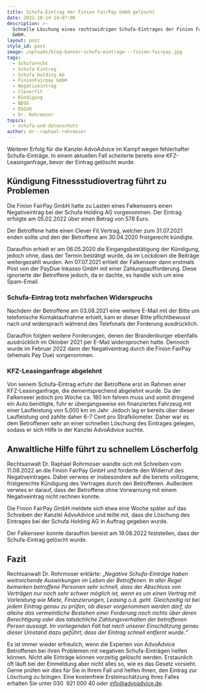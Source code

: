 ```yaml
---
title: Schufa-Eintrag der Finion FairPay GmbH gelöscht
date: 2022-10-14 14:07:06
description: >-
  Schnelle Löschung eines rechtswidrigen Schufa-Eintrages der Finion FairPay
  GmbH.
layout: post
style_id: post
image: /uploads/blog-banner-schufa-einträge---finion-fairpay.jpg
tags:
  - Schufarecht
  - Schufa Eintrag
  - Schufa Holding AG
  - FinionFairpay GmbH
  - Negativeintrag
  - Cleverfit
  - Kündigung
  - BDSG
  - DSGVO
  - Dr. Rohrmoser
topics:
  - schufa-und-datenschutz
author: dr--raphael-rohrmoser
---
```

Weiterer Erfolg für die Kanzlei AdvoAdvice im Kampf wegen fehlerhafter Schufa-Einträge. In einem aktuellen Fall scheiterte bereits eine KFZ-Leasinganfrage, bevor der Eintrag gelöscht wurde.

## Kündigung Fitnessstudiovertrag führt zu Problemen

Die Finion FairPay GmbH hatte zu Lasten eines Falkenseers einen Negativeintrag bei der Schufa Holding AG vorgenommen. Der Eintrag erfolgte am 05.02.2022 über einen Betrag von 578 Euro.

Der Betroffene hatte einen Clever Fit Vertrag, welcher zum 31.07.2021 enden sollte und den der Betroffene am 30.04.2020 fristgerecht kündigte.

Daraufhin erhielt er am 06.05.2020 die Eingangsbestätigung der Kündigung, jedoch ohne, dass der Termin bestätigt wurde, da im Lockdown die Beiträge weitergezahlt wurden. Am 07.07.2021 erhielt der Falkenseer dann erstmals Post von der PayDue Inkasso GmbH mit einer Zahlungsaufforderung. Diese ignorierte der Betroffene jedoch, da er dachte, es handle sich um eine Spam-Email.

### Schufa-Eintrag trotz mehrfachen Widerspruchs

Nachdem der Betroffene am 03.08.2021 eine weitere E-Mail mit der Bitte um telefonische Kontaktaufnahme erhielt, kam er dieser Bitte pflichtbewusst nach und widersprach während des Telefonats der Forderung ausdrücklich.

Daraufhin folgten weitere Forderungen, denen der Brandenburger ebenfalls ausdrücklich im Oktober 2021 per E-Mail widersprochen hatte. Dennoch wurde im Februar 2022 dann der Negativeintrag durch die Finion FairPay (ehemals Pay Due) vorgenommen.

### KFZ-Leasinganfrage abgelehnt

Von seinem Schufa-Eintrag erfuhr der Betroffene erst im Rahmen einer KFZ-Leasinganfrage, die dementsprechend abgelehnt wurde. Da der Falkenseer jedoch pro Woche ca. 180 km fahren muss und somit dringend ein Auto benötigte, fuhr er übergangsweise ein finanziertes Fahrzeug mit einer Laufleistung von 5.000 km im Jahr. Jedoch lag er bereits über dieser Laufleistung und zahlte daher 6-7 Cent pro Strafkilometer. Daher war es dem Betroffenen sehr an einer schnellen Löschung des Eintrages gelegen, sodass er sich Hilfe in der Kanzlei AdvoAdvice suchte.

## Anwaltliche Hilfe führt zu schnellem Löscherfolg

Rechtsanwalt Dr. Raphael Rohrmoser wandte sich mit Schreiben vom 11.08.2022 an die Finion FairPay GmbH und forderte den Widerruf des Negativeintrages. Dabei verwies er insbesondere auf die bereits vollzogene, fristgerechte Kündigung des Vertrages durch den Betroffenen. Au&szlig;erdem verwies er darauf, dass der Betroffene ohne Vorwarnung mit einem Negativeintrag nicht rechnen konnte.

Die Finion FairPay GmbH meldete sich etwa eine Woche später auf das Schreiben der Kanzlei AdvoAdvice und teilte mit, dass die Löschung des Eintrages bei der Schufa Holding AG in Auftrag gegeben wurde.

Der Falkenseer konnte daraufhin bereist am 19.08.2022 feststellen, dass der Schufa-Eintrag gelöscht wurde.

## Fazit

Rechtsanwalt Dr. Rohrmoser erklärte: „*Negative Schufa-Einträge haben weitreichende Auswirkungen im Leben der Betroffenen. In aller Regel bemerken betroffene Personen sehr schnell, dass der Abschluss von Verträgen nur noch sehr schwer möglich ist, wenn es um einen Vertrag mit Vorleistung wie Miete, Finanzierungen, Leasing o.ä. geht. Gleichzeitig ist bei jedem Eintrag genau zu prüfen, ob dieser vorgenommen werden darf, da alleine das vermeintliche Bestehen einer Forderung noch nichts über deren Berechtigung oder das tatsächliche Zahlungsverhalten der betroffenen Person aussagt. Im vorliegenden Fall hat nach unserer Einschätzung genau dieser Umstand dazu geführt, dass der Eintrag schnell entfernt wurde.“*

Es ist immer wieder erfreulich, wenn die Experten von AdvoAdvice Betroffenen bei ihren Problemen mit negativen Schufa-Einträgen helfen können. Nicht alle Einträge können vorzeitig gelöscht werden. Erstaunlich oft läuft bei der Einmeldung aber nicht alles so, wie es das Gesetz vorsieht. Gerne prüfen wir dies für Sie in Ihrem Fall und helfen Ihnen, den Eintrag zur Löschung zu bringen. Eine kostenfreie Ersteinschätzung Ihres Falles erhalten Sie unter 030 &nbsp;921 000 40 oder info@advoadvice.de.